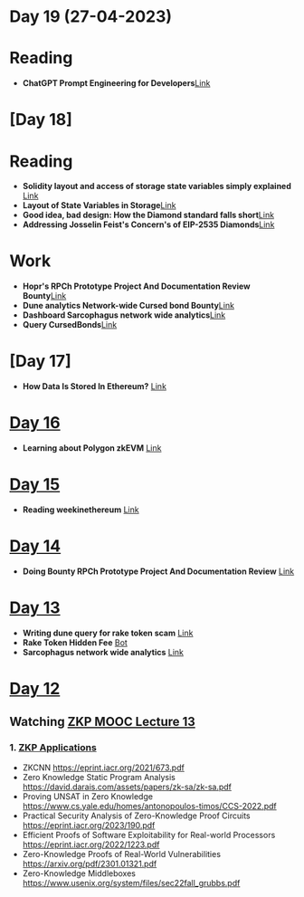 # Day 19 (27-04-2023)
# Reading
- **ChatGPT Prompt Engineering for Developers**[Link](https://www.deeplearning.ai/short-courses/chatgpt-prompt-engineering-for-developers/)



# [Day 18]
# Reading
- **Solidity layout and access of storage state variables simply explained** [Link](https://coinsbench.com/solidity-layout-and-access-of-storage-variables-simply-explained-1ce964d7c738)
- **Layout of State Variables in Storage**[Link](https://docs.soliditylang.org/en/latest/internals/layout_in_storage.html)
- **Good idea, bad design: How the Diamond standard falls short**[Link](https://blog.trailofbits.com/2020/10/30/good-idea-bad-design-how-the-diamond-standard-falls-short/)
- **Addressing Josselin Feist's Concern's of EIP-2535 Diamonds**[Link](https://dev.to/mudgen/addressing-josselin-feist-s-concern-s-of-eip-2535-diamond-standard-me8
)
# Work
- **Hopr's RPCh Prototype Project And Documentation Review Bounty**[Link](https://github.com/hoprnet/hopr-bounty-submission/pull/6)
- **Dune analytics Network-wide Cursed bond Bounty**[Link](https://github.com/0xbhagi/CursedBonds)
- **Dashboard Sarcophagus network wide analytics**[Link](https://dune.com/bhagirathnath18/sarcophagus-network-wide-analytics)
- **Query CursedBonds**[Link](https://dune.com/queries/2411600/3958259)


# [Day 17]
- **How Data Is Stored In Ethereum?** [Link](https://medium.com/hackernoon/getting-deep-into-ethereum-how-data-is-stored-in-ethereum-e3f669d96033)



# [Day 16](https://youtu.be/bJH3uwXIY8I)
- **Learning about Polygon zkEVM** [Link](https://zkevm.polygon.technology/introduction)



# [Day 15](https://youtu.be/UUgNIY9bQys)
- **Reading weekinethereum** [Link](https://weekinethereum.substack.com/p/week-in-ethereum-news-april-22-2023) 



# [Day 14](https://youtu.be/I3n7t_qhgyc)
- **Doing Bounty RPCh Prototype Project And Documentation Review** [Link](https://bounties.gitcoin.co/issue/29839)



# [Day 13](https://youtu.be/aGee3LdEtbE)
- **Writing dune query for rake token scam** [Link](https://dune.com/bhagirathnath18/all-time-fee-collected-by-rake-token)
- **Rake Token Hidden Fee** [Bot](https://explorer.forta.network/bot/0x601412378e2cea526d390f3e0a275f6b0e4bb2e549aedb2a577158d323b36842) 
- **Sarcophagus network wide analytics** [Link](https://dune.com/bhagirathnath18/sarcophagus-network-wide-analytics)



# [Day 12](https://youtu.be/iPjf1Vp1too)
## Watching [ZKP MOOC Lecture 13](https://youtube.com/playlist?list=PLS01nW3Rtgor9mqIK8fqtEwqxg_aP2lr2)
### 1. [ZKP Applications](https://www.youtube.com/watch?v=tbEsv2afhko)
  - ZKCNN https://eprint.iacr.org/2021/673.pdf
  - Zero Knowledge Static Program Analysis  https://david.darais.com/assets/papers/zk-sa/zk-sa.pdf
  - Proving UNSAT in Zero Knowledge https://www.cs.yale.edu/homes/antonopoulos-timos/CCS-2022.pdf
  - Practical Security Analysis of Zero-Knowledge Proof Circuits https://eprint.iacr.org/2023/190.pdf
  - Efficient Proofs of Software Exploitability for Real-world Processors https://eprint.iacr.org/2022/1223.pdf
  - Zero-Knowledge Proofs of Real-World Vulnerabilities https://arxiv.org/pdf/2301.01321.pdf
  - Zero-Knowledge Middleboxes https://www.usenix.org/system/files/sec22fall_grubbs.pdf

